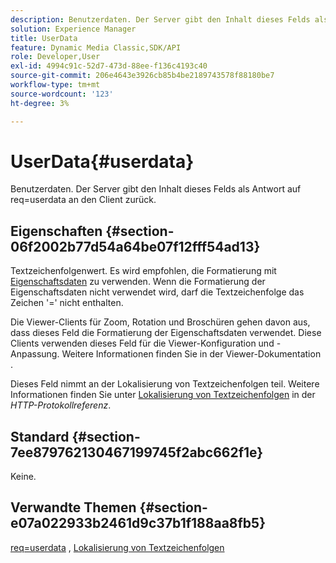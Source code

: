 ```yaml
---
description: Benutzerdaten. Der Server gibt den Inhalt dieses Felds als Antwort auf req=userdata an den Client zurück.
solution: Experience Manager
title: UserData
feature: Dynamic Media Classic,SDK/API
role: Developer,User
exl-id: 4994c91c-52d7-473d-88ee-f136c4193c40
source-git-commit: 206e4643e3926cb85b4be2189743578f88180be7
workflow-type: tm+mt
source-wordcount: '123'
ht-degree: 3%

---
```


# UserData{#userdata}

Benutzerdaten. Der Server gibt den Inhalt dieses Felds als Antwort auf req=userdata an den Client zurück.

## Eigenschaften {#section-06f2002b77d54a64be07f12fff54ad13}

Textzeichenfolgenwert. Es wird empfohlen, die Formatierung mit [Eigenschaftsdaten](/help/aem-is-ir-api/is-api/image-catalog/image-serving-api-ref/c-image-catalog-reference/c-overview/c-common-data-types/r-property-data.md) zu verwenden. Wenn die Formatierung der Eigenschaftsdaten nicht verwendet wird, darf die Textzeichenfolge das Zeichen &#39;=&#39; nicht enthalten.

Die Viewer-Clients für Zoom, Rotation und Broschüren gehen davon aus, dass dieses Feld die Formatierung der Eigenschaftsdaten verwendet. Diese Clients verwenden dieses Feld für die Viewer-Konfiguration und -Anpassung. Weitere Informationen finden Sie in der Viewer-Dokumentation .

Dieses Feld nimmt an der Lokalisierung von Textzeichenfolgen teil. Weitere Informationen finden Sie unter [Lokalisierung von Textzeichenfolgen](/help/aem-is-ir-api/is-api/http-ref/image-serving-api-ref/c-http-protocol-reference/c-syntax-and-features/r-text-string-localization.md) in der *HTTP-Protokollreferenz*.

## Standard {#section-7ee879762130467199745f2abc662f1e}

Keine.

## Verwandte Themen {#section-e07a022933b2461d9c37b1f188aa8fb5}

[req=userdata](/help/aem-is-ir-api/is-api/http-ref/image-serving-api-ref/c-http-protocol-reference/c-command-reference/r-req/r-req.md) , [Lokalisierung von Textzeichenfolgen](/help/aem-is-ir-api/is-api/http-ref/image-serving-api-ref/c-http-protocol-reference/c-syntax-and-features/r-text-string-localization.md)

